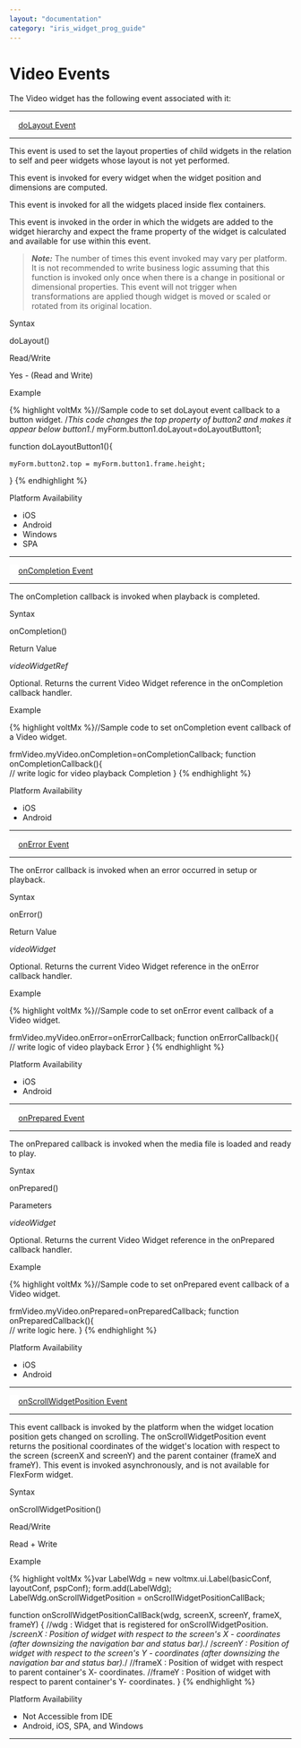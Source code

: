 ```yaml
---
layout: "documentation"
category: "iris_widget_prog_guide"
---
```

                              


Video Events
============

The Video widget has the following event associated with it:

* * *

[![Closed](../Skins/Default/Stylesheets/Images/transparent.gif)](javascript:void(0);)[doLayout Event](javascript:void(0);)

* * *

This event is used to set the layout properties of child widgets in the relation to self and peer widgets whose layout is not yet performed.

This event is invoked for every widget when the widget position and dimensions are computed.

This event is invoked for all the widgets placed inside flex containers.

This event is invoked in the order in which the widgets are added to the widget hierarchy and expect the frame property of the widget is calculated and available for use within this event.

> **_Note:_** The number of times this event invoked may vary per platform. It is not recommended to write business logic assuming that this function is invoked only once when there is a change in positional or dimensional properties. This event will not trigger when transformations are applied though widget is moved or scaled or rotated from its original location.

Syntax

doLayout()

Read/Write

Yes - (Read and Write)

Example

{% highlight voltMx %}//Sample code to set doLayout event callback to a button widget.
/*This code changes the top property of button2 and makes it appear below button1.*/
myForm.button1.doLayout=doLayoutButton1;


function doLayoutButton1(){
      
    myForm.button2.top = myForm.button1.frame.height;
}
{% endhighlight %}

Platform Availability

*   iOS
*   Android
*   Windows
*   SPA

* * *

[![Closed](../Skins/Default/Stylesheets/Images/transparent.gif)](javascript:void(0);)[onCompletion Event](javascript:void(0);)

* * *

The onCompletion callback is invoked when playback is completed.

Syntax

onCompletion()

Return Value

_videoWidgetRef_

Optional. Returns the current Video Widget reference in the onCompletion callback handler.

Example

{% highlight voltMx %}//Sample code to set onCompletion event callback of a Video widget.

frmVideo.myVideo.onCompletion=onCompletionCallback;
function onCompletionCallback(){      
// write logic for video playback Completion
}
{% endhighlight %}

Platform Availability

*   iOS
*   Android

* * *

[![Closed](../Skins/Default/Stylesheets/Images/transparent.gif)](javascript:void(0);)[onError Event](javascript:void(0);)

* * *

The onError callback is invoked when an error occurred in setup or playback.

Syntax

onError()

Return Value

_videoWidget_

Optional. Returns the current Video Widget reference in the onError callback handler.

Example

{% highlight voltMx %}//Sample code to set onError event callback of a Video widget.

frmVideo.myVideo.onError=onErrorCallback;
function onErrorCallback(){        
// write logic of video playback Error
}
{% endhighlight %}

Platform Availability

*   iOS
*   Android

* * *

[![Closed](../Skins/Default/Stylesheets/Images/transparent.gif)](javascript:void(0);)[onPrepared Event](javascript:void(0);)

* * *

The onPrepared callback is invoked when the media file is loaded and ready to play.

Syntax

onPrepared()

Parameters

_videoWidget_

Optional. Returns the current Video Widget reference in the onPrepared callback handler.

Example

{% highlight voltMx %}//Sample code to set onPrepared event callback of a Video widget.

frmVideo.myVideo.onPrepared=onPreparedCallback;
function onPreparedCallback(){        
// write logic here.
}
{% endhighlight %}

Platform Availability

*   iOS
*   Android

* * *

[![Closed](../Skins/Default/Stylesheets/Images/transparent.gif)](javascript:void(0);)[onScrollWidgetPosition Event](javascript:void(0);)

* * *

This event callback is invoked by the platform when the widget location position gets changed on scrolling. The onScrollWidgetPosition event returns the positional coordinates of the widget's location with respect to the screen (screenX and screenY) and the parent container (frameX and frameY). This event is invoked asynchronously, and is not available for FlexForm widget.

Syntax

onScrollWidgetPosition()

Read/Write

Read + Write

Example

{% highlight voltMx %}var LabelWdg = new voltmx.ui.Label(basicConf, layoutConf, pspConf);
form.add(LabelWdg);
LabelWdg.onScrollWidgetPosition = onScrollWidgetPositionCallBack;

function onScrollWidgetPositionCallBack(wdg, screenX, screenY, frameX, frameY) { //wdg : Widget that is registered for onScrollWidgetPosition.
    /*screenX : Position of widget with respect to 
the screen's X - coordinates (after downsizing the navigation bar and status bar).*/
    /*screenY : Position of widget with respect to the screen's Y - 
coordinates (after downsizing the navigation bar and status bar).*/
    //frameX : Position of widget with respect to parent container's X- coordinates.
    //frameY : Position of widget with respect to parent container's Y- coordinates.
}
{% endhighlight %}

Platform Availability

*   Not Accessible from IDE
*   Android, iOS, SPA, and Windows

* * *

